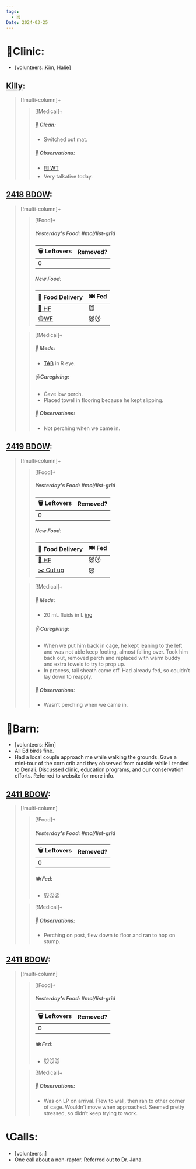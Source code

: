 ```yaml
---
tags:
  - 🗒️
Date: 2024-03-25
---
```


# 🏥Clinic:
- [volunteers::Kim, Halie]

## [Killy](../RARE%20Birds/Ed%20Birds/Killy.md):
> [!multi-column]+
>
>> [!Medical]+
>>##### 🫧 Clean:
>> - Switched out mat.
>>
>> ##### 🔭 Observations:
>> - [🪟 WT](../Admin/Codes/Window%20time.md)
>> - Very talkative today.

## [2418 BDOW](../RARE%20Birds/2418%20BDOW.md):
> [!multi-column]+
>
>> [!Food]+
>> ##### Yesterday's Food: #mcl/list-grid
>> |🗑️ Leftovers| Removed?
>> |---|---|
>>|0|
>>
>> ##### New Food:
>> |🚚 Food Delivery| 🍽️ Fed|
>> |---|---|
>>|[🫱 HF](../Admin/Codes/Handfed.md)|🐭|
>>|[🟡WF](../Admin/Codes/Whole%20food.md)|🐭🐭
>
>> [!Medical]+
>> ##### 💊 Meds:
>> - [TAB](../Admin/Codes/Medication/Triple%20Antibiotic.md) in R eye.
>>
>> ##### 🩺Caregiving:
>> - Gave low perch.
>> - Placed towel in flooring because he kept slipping. 
>>
>> ##### 🔭 Observations:
>> - Not perching when we came in.

## [2419 BDOW](../RARE%20Birds/2419%20BDOW.md):
> [!multi-column]+
>
>> [!Food]+
>> ##### Yesterday's Food: #mcl/list-grid
>> |🗑️ Leftovers| Removed?
>> |---|---|
>>|0|
>>
>> ##### New Food:
>> |🚚 Food Delivery| 🍽️ Fed|
>> |---|---|
>>|[🫱 HF](../Admin/Codes/Handfed.md)|🐭🐭|
>>|[✂️ Cut up](../Admin/Codes/Cut%20up.md)|🐭|
>
>> [!Medical]+
>> ##### 💊 Meds:
>> - 20 mL fluids in L [ing](../Admin/Codes/inguinals.md)
>>
>> ##### 🩺Caregiving:
>> - When we put him back in cage, he kept leaning to the left and was not able keep footing, almost falling over. Took him back out, removed perch and replaced with warm buddy and extra towels to try to prop up.
>> - In process, tail sheath came off. Had already fed, so couldn’t lay down to reapply.
>>
>> ##### 🔭 Observations:
>> - Wasn’t perching when we came in.

# 🏡Barn:
- [volunteers::Kim]
- All Ed birds fine.
- Had a local couple approach me while walking the grounds. Gave a mini-tour of the corn crib and they observed from outside while I tended to Denali. Discussed clinic, education programs, and our conservation efforts. Referred to website for more info.

## [2411 BDOW](../RARE%20Birds/2411%20BDOW.md):
> [!multi-column]
>
>> [!Food]+
>> ##### Yesterday's Food: #mcl/list-grid
>> |🗑️ Leftovers| Removed?
>> |---|---|
>>|0|
>>
>> ##### 🍽️ Fed:
>> - 🐭🐭🐭
>
>> [!Medical]+
>> ##### 🔭 Observations:
>> - Perching on post, flew down to floor and ran to hop on stump.

## [2411 BDOW](../RARE%20Birds/2411%20BDOW.md):
> [!multi-column]
>
>> [!Food]+
>> ##### Yesterday's Food: #mcl/list-grid
>> |🗑️ Leftovers| Removed?
>> |---|---|
>>|0|
>>
>> ##### 🍽️ Fed:
>> - 🐭🐭🐭
>
>> [!Medical]+
>> ##### 🔭 Observations:
>> - Was on LP on arrival. Flew to wall, then ran to other corner of cage. Wouldn’t move when approached. Seemed pretty stressed, so didn’t keep trying to work.

# 📞Calls:
- [volunteers::]
- One call about a non-raptor. Referred out to Dr. Jana.